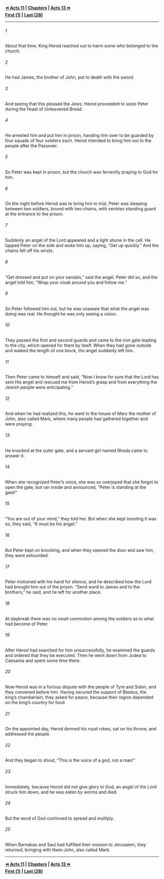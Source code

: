   
**[⏪ Acts 11](./Acts%2011.md) | [Chapters](./_index.md) | [Acts 13 ⏩](./Acts%2013.md)**  
**[First (1)](./Acts%201.md) | [Last (28)](./Acts%2028.md)**  
  
---  
  
###### 1  
About that time, King Herod reached out to harm some who belonged to the church.  
  
###### 2  
He had James, the brother of John, put to death with the sword.  
  
###### 3  
And seeing that this pleased the Jews, Herod proceeded to seize Peter during the Feast of Unleavened Bread.  
  
###### 4  
He arrested him and put him in prison, handing him over to be guarded by four squads of four soldiers each. Herod intended to bring him out to the people after the Passover.  
  
###### 5  
So Peter was kept in prison, but the church was fervently praying to God for him.  
  
###### 6  
On the night before Herod was to bring him to trial, Peter was sleeping between two soldiers, bound with two chains, with sentries standing guard at the entrance to the prison.  
  
###### 7  
Suddenly an angel of the Lord appeared and a light shone in the cell. He tapped Peter on the side and woke him up, saying, “Get up quickly.” And the chains fell off his wrists.  
  
###### 8  
“Get dressed and put on your sandals,” said the angel. Peter did so, and the angel told him, “Wrap your cloak around you and follow me.”  
  
###### 9  
So Peter followed him out, but he was unaware that what the angel was doing was real. He thought he was only seeing a vision.  
  
###### 10  
They passed the first and second guards and came to the iron gate leading to the city, which opened for them by itself. When they had gone outside and walked the length of one block, the angel suddenly left him.  
  
###### 11  
Then Peter came to himself and said, “Now I know for sure that the Lord has sent His angel and rescued me from Herod’s grasp and from everything the Jewish people were anticipating.”  
  
###### 12  
And when he had realized this, he went to the house of Mary the mother of John, also called Mark, where many people had gathered together and were praying.  
  
###### 13  
He knocked at the outer gate, and a servant girl named Rhoda came to answer it.  
  
###### 14  
When she recognized Peter’s voice, she was so overjoyed that she forgot to open the gate, but ran inside and announced, “Peter is standing at the gate!”  
  
###### 15  
“You are out of your mind,” they told her. But when she kept insisting it was so, they said, “It must be his angel.”  
  
###### 16  
But Peter kept on knocking, and when they opened the door and saw him, they were astounded.  
  
###### 17  
Peter motioned with his hand for silence, and he described how the Lord had brought him out of the prison. “Send word to James and to the brothers,” he said, and he left for another place.  
  
###### 18  
At daybreak there was no small commotion among the soldiers as to what had become of Peter.  
  
###### 19  
After Herod had searched for him unsuccessfully, he examined the guards and ordered that they be executed. Then he went down from Judea to Caesarea and spent some time there.  
  
###### 20  
Now Herod was in a furious dispute with the people of Tyre and Sidon, and they convened before him. Having secured the support of Blastus, the king’s chamberlain, they asked for peace, because their region depended on the king’s country for food.  
  
###### 21  
On the appointed day, Herod donned his royal robes, sat on his throne, and addressed the people.  
  
###### 22  
And they began to shout, “This is the voice of a god, not a man!”  
  
###### 23  
Immediately, because Herod did not give glory to God, an angel of the Lord struck him down, and he was eaten by worms and died.  
  
###### 24  
But the word of God continued to spread and multiply.  
  
###### 25  
When Barnabas and Saul had fulfilled their mission to Jerusalem, they returned, bringing with them John, also called Mark.  
  
  
---  
  
**[⏪ Acts 11](./Acts%2011.md) | [Chapters](./_index.md) | [Acts 13 ⏩](./Acts%2013.md)**  
**[First (1)](./Acts%201.md) | [Last (28)](./Acts%2028.md)**  
  
